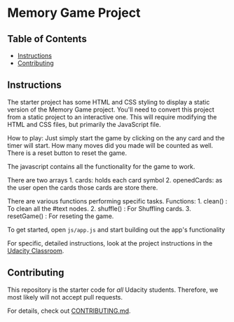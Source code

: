 # Memory Game Project

## Table of Contents

* [Instructions](#instructions)
* [Contributing](#contributing)

## Instructions

The starter project has some HTML and CSS styling to display a static version of the Memory Game project. You'll need to convert this project from a static project to an interactive one. This will require modifying the HTML and CSS files, but primarily the JavaScript file.

How to play:
Just simply start the game by clicking on the any card and the timer will start.
How many moves did you made will be counted as well.
There is a reset button to reset the game.


The javascript contains all the functionality for the game to work.

There are two arrays
    1. cards: holds each card symbol
    2. openedCards: as the user open the cards those cards are store there.

There are various functions performing specific tasks.
Functions: 
    1. clean() : To clean all the #text nodes.
    2. shuffle() : For Shuffling cards.
    3. resetGame() : For reseting the game.

To get started, open `js/app.js` and start building out the app's functionality

For specific, detailed instructions, look at the project instructions in the [Udacity Classroom](https://classroom.udacity.com/me).

## Contributing

This repository is the starter code for _all_ Udacity students. Therefore, we most likely will not accept pull requests.

For details, check out [CONTRIBUTING.md](CONTRIBUTING.md).
